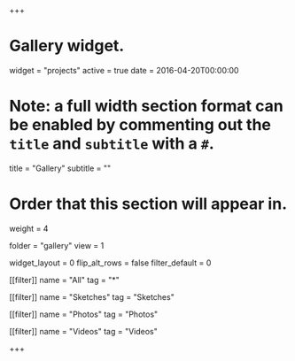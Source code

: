 +++
# Gallery widget.
widget = "projects"
active = true
date = 2016-04-20T00:00:00

# Note: a full width section format can be enabled by commenting out the `title` and `subtitle` with a `#`.
title = "Gallery"
subtitle = ""


# Order that this section will appear in.
weight = 4

folder = "gallery"
view = 1

widget_layout = 0
flip_alt_rows = false
filter_default = 0

[[filter]]
    name = "All"
    tag = "*"

[[filter]]
    name = "Sketches"
    tag = "Sketches"

[[filter]]
    name = "Photos"
    tag = "Photos"

[[filter]]
    name = "Videos"
    tag = "Videos"

+++


